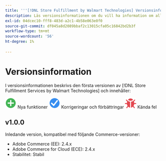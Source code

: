 ```yaml
---
title: '''[!DNL Store Fulfillment by Walmart Technologies] Versionsinformation'
description: Läs versionsinformationen om du vill ha information om alla [!DNL Store Fulfillment by Walmart Technologies] releaser.
exl-id: 04dcec10-fff8-483d-a2c1-4b58e063e0f0
source-git-commit: df045a8d2089bbaf2c13015cfa05c16842bd2b3f
workflow-type: tm+mt
source-wordcount: '56'
ht-degree: 1%

---
```


# Versionsinformation

I versionsinformationen beskrivs den första versionen av [!DNL Store Fulfillment Services by Walmart Technologies] och innehåller:

![Nytt](../assets/new.svg) Nya funktioner
![Korrigerat problem](../assets/fix.svg) Korrigeringar och förbättringar
![Känt fel](../assets/bug.svg) Kända fel

## v1.0.0

Inledande version, kompatibel med följande Commerce-versioner:

* Adobe Commerce (EE): 2.4.x
* Adobe Commerce for Cloud (ECE): 2.4.x
* Stabilitet: Stabil
